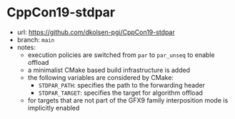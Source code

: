 # CppCon19-stdpar

- url: <https://github.com/dkolsen-pgi/CppCon19-stdpar>
- branch: `main`
- notes:
  - execution policies are switched from `par` to `par_unseq` to enable offload
  - a minimalist CMake based build infrastructure is added
  - the following variables are considered by CMake:
    - `STDPAR_PATH`: specifies the path to the forwarding header
    - `STDPAR_TARGET`: specifies the target for algorithm offload
  - for targets that are not part of the GFX9 family interposition mode is
    implicitly enabled
